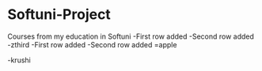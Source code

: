 # Softuni-Project
Courses from my education in Softuni
-First row added
-Second row added
-zthird
-First row added
-Second row added
=apple

-krushi

